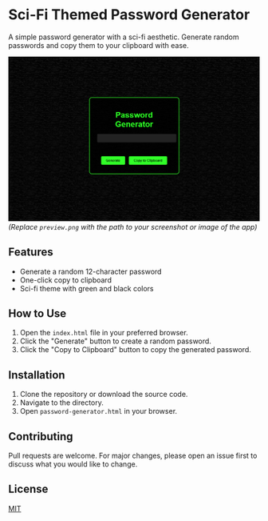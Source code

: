 # Sci-Fi Themed Password Generator

A simple password generator with a sci-fi aesthetic. Generate random passwords and copy them to your clipboard with ease.

![Password Generator Preview](preview.png)  
*(Replace `preview.png` with the path to your screenshot or image of the app)*

## Features
- Generate a random 12-character password
- One-click copy to clipboard
- Sci-fi theme with green and black colors

## How to Use

1. Open the `index.html` file in your preferred browser.
2. Click the "Generate" button to create a random password.
3. Click the "Copy to Clipboard" button to copy the generated password.

## Installation

1. Clone the repository or download the source code.
2. Navigate to the directory.
3. Open `password-generator.html` in your browser.

## Contributing

Pull requests are welcome. For major changes, please open an issue first to discuss what you would like to change.

## License

[MIT](https://choosealicense.com/licenses/mit/)


